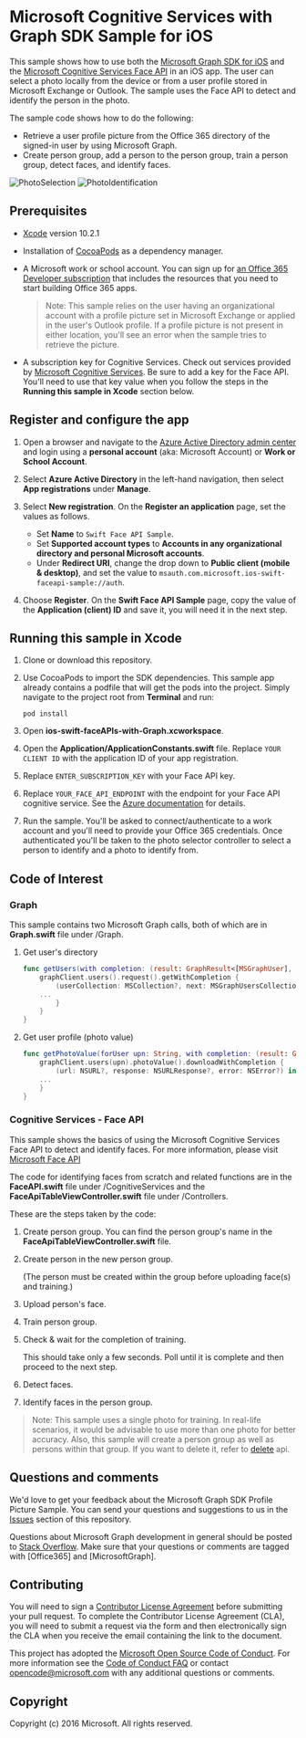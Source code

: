 # Microsoft Cognitive Services with Graph SDK Sample for iOS

This sample shows how to use both the [Microsoft Graph SDK for iOS](https://github.com/microsoftgraph/msgraph-sdk-ios) and the [Microsoft Cognitive Services Face API](https://www.microsoft.com/cognitive-services/en-us/face-api) in an iOS app.
The user can select a photo locally from the device or from a user profile stored in Microsoft Exchange or Outlook. The sample uses the Face API to detect and identify the person in the photo.

The sample code shows how to do the following:

- Retrieve a user profile picture from the Office 365 directory of the signed-in user by using Microsoft Graph.
- Create person group, add a person to the person group, train a person group, detect faces, and identify faces.

![PhotoSelection](/readme-images/photoSelection.png) ![PhotoIdentification](/readme-images/photoIdentification.png)

## Prerequisites

- [Xcode](https://developer.apple.com/xcode/downloads/) version 10.2.1
- Installation of [CocoaPods](https://guides.cocoapods.org/using/using-cocoapods.html) as a dependency manager.
- A Microsoft work or school account.  You can sign up for [an Office 365 Developer subscription](https://profile.microsoft.com/RegSysProfileCenter/wizardnp.aspx?wizid=14b845d0-938c-45af-b061-f798fbb4d170&lcid=1033) that includes the resources that you need to start building Office 365 apps.

    > Note: This sample relies on the user having an organizational account with a profile picture set in Microsoft Exchange or applied in the user's Outlook profile. If a profile picture is not present in either location, you'll see an error when the sample tries to retrieve the picture.

- A subscription key for Cognitive Services. Check out services provided by [Microsoft Cognitive Services](https://www.microsoft.com/cognitive-services). Be sure to add a key for the Face API. You'll need to use that key value when you follow the steps in the **Running this sample in Xcode** section below.

## Register and configure the app

1. Open a browser and navigate to the [Azure Active Directory admin center](https://aad.portal.azure.com) and login using a **personal account** (aka: Microsoft Account) or **Work or School Account**.

1. Select **Azure Active Directory** in the left-hand navigation, then select **App registrations** under **Manage**.

1. Select **New registration**. On the **Register an application** page, set the values as follows.

    - Set **Name** to `Swift Face API Sample`.
    - Set **Supported account types** to **Accounts in any organizational directory and personal Microsoft accounts**.
    - Under **Redirect URI**, change the drop down to **Public client (mobile & desktop)**, and set the value to `msauth.com.microsoft.ios-swift-faceapi-sample://auth`.

1. Choose **Register**. On the **Swift Face API Sample** page, copy the value of the **Application (client) ID** and save it, you will need it in the next step.

## Running this sample in Xcode

1. Clone or download this repository.
1. Use CocoaPods to import the SDK dependencies. This sample app already contains a podfile that will get the pods into the project. Simply navigate to the project root from **Terminal** and run:

    ```Shell
    pod install
    ```

1. Open **ios-swift-faceAPIs-with-Graph.xcworkspace**.
1. Open the **Application/ApplicationConstants.swift** file. Replace `YOUR CLIENT ID` with the application ID of your app registration.
1. Replace `ENTER_SUBSCRIPTION_KEY` with your Face API key.
1. Replace `YOUR_FACE_API_ENDPOINT` with the endpoint for your Face API cognitive service. See the [Azure documentation](https://docs.microsoft.com/azure/cognitive-services/face/quickstarts/curl#face-endpoint-url) for details.
1. Run the sample. You'll be asked to connect/authenticate to a work account and you'll need to provide your Office 365 credentials. Once authenticated you'll be taken to the photo selector controller to select a person to identify and a photo to identify from.

## Code of Interest

### Graph

This sample contains two Microsoft Graph calls, both of which are in **Graph.swift** file under /Graph.

1. Get user's directory

    ```swift
    func getUsers(with completion: (result: GraphResult<[MSGraphUser], Error>) -> Void) {
        graphClient.users().request().getWithCompletion {
            (userCollection: MSCollection?, next: MSGraphUsersCollectionRequest?, error: NSError?) in
        ...
            }
        }
    }
    ```

2. Get user profile (photo value)

    ```swift
    func getPhotoValue(forUser upn: String, with completion: (result: GraphResult<UIImage, Error>) -> Void) {
        graphClient.users(upn).photoValue().downloadWithCompletion {
            (url: NSURL?, response: NSURLResponse?, error: NSError?) in
        ...
        }
    }
    ```

### Cognitive Services - Face API

This sample shows the basics of using the Microsoft Cognitive Services Face API to detect and identify faces. For more information, please visit [Microsoft Face API](https://www.microsoft.com/cognitive-services/en-us/face-api/documentation/overview)

The code for identifying faces from scratch and related functions are in the **FaceAPI.swift** file under /CognitiveServices and the **FaceApiTableViewController.swift** file under /Controllers.

These are the steps taken by the code:

1. Create person group. You can find the person group's name in the **FaceApiTableViewController.swift** file.
2. Create person in the new person group.

   (The person must be created within the group before uploading face(s) and training.)
3. Upload person's face.
4. Train person group.
5. Check & wait for the completion of training.

   This should take only a few seconds. Poll until it is complete and then proceed to the next step.
6. Detect faces.
7. Identify faces in the person group.

> Note: This sample uses a single photo for training. In real-life scenarios, it would be advisable to use more than one photo for better accuracy. Also, this sample will create a person group as well as persons within that group. If you want to delete it, refer to  [delete](https://dev.projectoxford.ai/docs/services/563879b61984550e40cbbe8d/operations/563879b61984550f30395245) api.

## Questions and comments

We'd love to get your feedback about the Microsoft Graph SDK Profile Picture Sample. You can send your questions and suggestions to us in the [Issues](https://github.com/microsoftgraph/ios-swift-faceapi-sample/issues) section of this repository.

Questions about Microsoft Graph development in general should be posted to [Stack Overflow](http://stackoverflow.com/questions/tagged/Office365+API). Make sure that your questions or comments are tagged with [Office365] and [MicrosoftGraph].

## Contributing

You will need to sign a [Contributor License Agreement](https://cla.microsoft.com/) before submitting your pull request. To complete the Contributor License Agreement (CLA), you will need to submit a request via the form and then electronically sign the CLA when you receive the email containing the link to the document.

This project has adopted the [Microsoft Open Source Code of Conduct](https://opensource.microsoft.com/codeofconduct/). For more information see the [Code of Conduct FAQ](https://opensource.microsoft.com/codeofconduct/faq/) or contact [opencode@microsoft.com](mailto:opencode@microsoft.com) with any additional questions or comments.

## Copyright

Copyright (c) 2016 Microsoft. All rights reserved.
